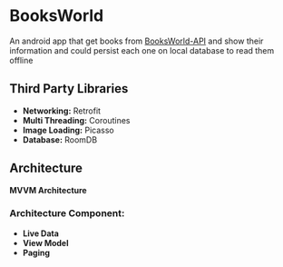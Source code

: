 # BooksWorld

An android app that get books from [BooksWorld-API](https://github.com/FtADev/BooksWorld-API) and show their information and could persist each one on local database to read them offline

## Third Party Libraries

* **Networking:** Retrofit
* **Multi Threading:** Coroutines
* **Image Loading:** Picasso
* **Database:** RoomDB

## Architecture
 
**MVVM Architecture**

### **Architecture Component:**

* **Live Data**
* **View Model**
* **Paging**
